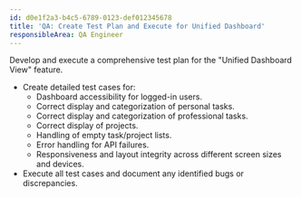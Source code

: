 ```yaml
---
id: d0e1f2a3-b4c5-6789-0123-def012345678
title: 'QA: Create Test Plan and Execute for Unified Dashboard'
responsibleArea: QA Engineer
---
```

Develop and execute a comprehensive test plan for the "Unified Dashboard View" feature.
*   Create detailed test cases for:
    *   Dashboard accessibility for logged-in users.
    *   Correct display and categorization of personal tasks.
    *   Correct display and categorization of professional tasks.
    *   Correct display of projects.
    *   Handling of empty task/project lists.
    *   Error handling for API failures.
    *   Responsiveness and layout integrity across different screen sizes and devices.
*   Execute all test cases and document any identified bugs or discrepancies.